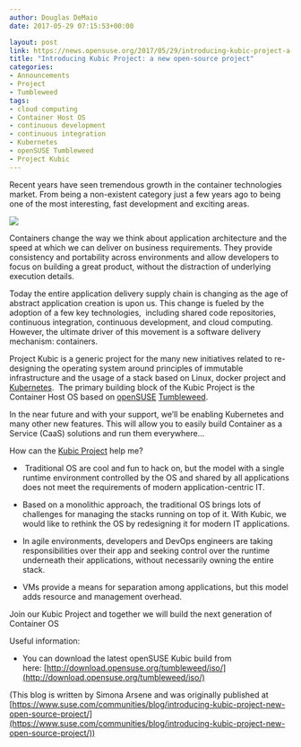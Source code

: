 ```yaml
---
author: Douglas DeMaio
date: 2017-05-29 07:15:53+00:00

layout: post
link: https://news.opensuse.org/2017/05/29/introducing-kubic-project-a-new-open-source-project/
title: "Introducing Kubic Project: a new open-source project"
categories:
- Announcements
- Project
- Tumbleweed
tags:
- cloud computing
- Container Host OS
- continuous development
- continuous integration
- Kubernetes
- openSUSE Tumbleweed
- Project Kubic
---
```





Recent years have seen tremendous growth in the container technologies market. From being a non-existent category just a few years ago to being one of the most interesting, fast development and exciting areas.

![](https://www.suse.com/communities/blog/files/2017/05/GettyImages-188040723-450x338.jpg)

Containers change the way we think about application architecture and the speed at which we can deliver on business requirements. They provide consistency and portability across environments and allow developers to focus on building a great product, without the distraction of underlying execution details.

Today the entire application delivery supply chain is changing as the age of abstract application creation is upon us. This change is fueled by the adoption of a few key technologies,  including shared code repositories, continuous integration, continuous development, and cloud computing.  However, the ultimate driver of this movement is a software delivery mechanism: containers.

Project Kubic is a generic project for the many new initiatives related to re-designing the operating system around principles of immutable infrastructure and the usage of a stack based on Linux, docker project and [Kubernetes](https://kubernetes.io/).  The primary building block of the Kubic Project is the Container Host OS based on [openSUSE](https://www.opensuse.org/) [Tumbleweed](https://en.opensuse.org/Portal:Tumbleweed).

In the near future and with your support, we’ll be enabling Kubernetes and many other new features. This will allow you to easily build Container as a Service (CaaS) solutions and run them everywhere…

How can the [Kubic Project](https://github.com/kubic-project) help me?



 	
  *  Traditional OS are cool and fun to hack on, but the model with a single runtime environment controlled by the OS and shared by all applications does not meet the requirements of modern application-centric IT.

 	
  * Based on a monolithic approach, the traditional OS brings lots of challenges for managing the stacks running on top of it. With Kubic, we would like to rethink the OS by redesigning it for modern IT applications.

 	
  * In agile environments, developers and DevOps engineers are taking responsibilities over their app and seeking control over the runtime underneath their applications, without necessarily owning the entire stack.

 	
  * VMs provide a means for separation among applications, but this model adds resource and management overhead.


Join our Kubic Project and together we will build the next generation of Container OS

Useful information:

 	
  * You can download the latest openSUSE Kubic build from here: [http://download.opensuse.org/tumbleweed/iso/](http://download.opensuse.org/tumbleweed/iso/)


(This blog is written by Simona Arsene and was originally published at [https://www.suse.com/communities/blog/introducing-kubic-project-new-open-source-project/](https://www.suse.com/communities/blog/introducing-kubic-project-new-open-source-project/))




<!-- more -->		
